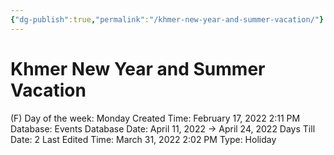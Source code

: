 ```yaml
---
{"dg-publish":true,"permalink":"/khmer-new-year-and-summer-vacation/"}
---
```


# Khmer New Year and Summer Vacation

(F) Day of the week: Monday
Created Time: February 17, 2022 2:11 PM
Database: Events Database
Date: April 11, 2022 → April 24, 2022
Days Till Date: 2
Last Edited Time: March 31, 2022 2:02 PM
Type: Holiday